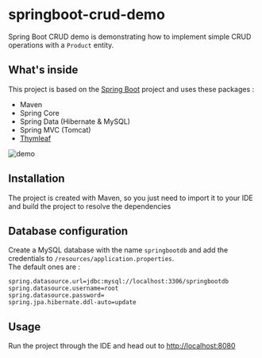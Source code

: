 # springboot-crud-demo

Spring Boot CRUD demo is demonstrating how to implement simple CRUD operations with a `Product` entity.

## What's inside 
This project is based on the [Spring Boot](http://projects.spring.io/spring-boot/) project and uses these packages :
- Maven
- Spring Core
- Spring Data (Hibernate & MySQL)
- Spring MVC (Tomcat)
- [Thymleaf](https://thymeleaf.org)

![demo](https://cl.ly/sEGH/Screen%20Recording%202018-06-11%20at%2010.34%20AM.gif)

## Installation 
The project is created with Maven, so you just need to import it to your IDE and build the project to resolve the dependencies

## Database configuration 
Create a MySQL database with the name `springbootdb` and add the credentials to `/resources/application.properties`.  
The default ones are :

```
spring.datasource.url=jdbc:mysql://localhost:3306/springbootdb
spring.datasource.username=root
spring.datasource.password=
spring.jpa.hibernate.ddl-auto=update
```

## Usage 
Run the project through the IDE and head out to [http://localhost:8080](http://localhost:8080)



